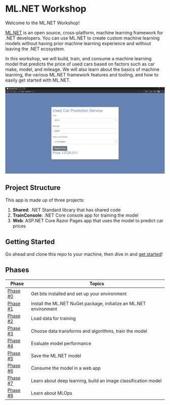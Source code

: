 # ML.NET Workshop

Welcome to the ML.NET Workshop!

[ML.NET](https://dot.net/ml) is an open source, cross-platform, machine learning framework for .NET developers. You can use ML.NET to create custom machine learning models without having prior machine learning experience and without leaving the .NET ecosystem.

In this workshop, we will build, train, and consume a machine learning model that predicts the price of used cars based on factors such as car make, model, and mileage. We will also learn about the basics of machine learning, the various ML.NET framework features and tooling, and how to easily get started with ML.NET.

![Used Car Price](docs/media/consume-model.png)

## Project Structure

This app is made up of three projects:

1. **Shared**: .NET Standard library that has shared code
2. **TrainConsole**: .NET Core console app for training the model
3. **Web**: ASP.NET Core Razor Pages app that uses the model to predict car prices


## Getting Started

Go ahead and clone this repo to your machine, then dive in and [get started](/docs/00-get-started.md)!

## Phases

| Phase | Topics |
| ----- | ---- |
| [Phase #0](/docs/00-get-started.md) | Get bits installed and set up your environment |
| [Phase #1](/docs/01-add-ml-context.md) | Install the ML.NET NuGet package, initialize an ML.NET environment |
| [Phase #2](/docs/02-loading-data.md) | Load data for training  |
| [Phase #3](/docs/03-training.md) | Choose data transforms and algorithms, train the model |
| [Phase #4](/docs/04-evaluate.md) | Evaluate model performance |
| [Phase #5](/docs/05-save-model.md) | Save the ML.NET model |
| [Phase #6](/docs/06-consume-model.md) | Consume the model in a web app |
| [Phase #7](/docs/07-deep-learning.md) | Learn about deep learning, build an image classification model |
| [Phase #8](/docs/08-mlops.md) | Learn about MLOps |
